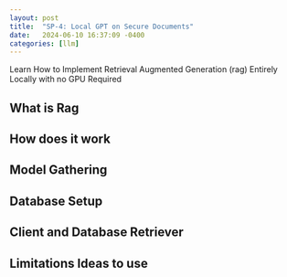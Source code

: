 ```yaml
---
layout: post
title:  "SP-4: Local GPT on Secure Documents"
date:   2024-06-10 16:37:09 -0400
categories: [llm]
---
```


Learn How to Implement Retrieval Augmented Generation (rag) Entirely Locally with no GPU Required

## What is Rag

## How does it work

## Model Gathering

## Database Setup

## Client and Database Retriever 

## Limitations Ideas to use
